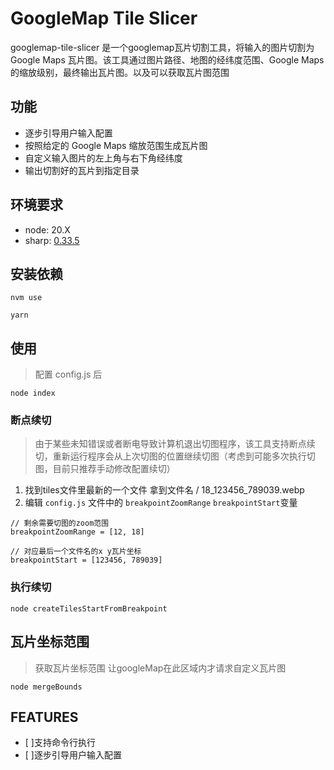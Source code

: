 # GoogleMap Tile Slicer

googlemap-tile-slicer 是一个googlemap瓦片切割工具，将输入的图片切割为 Google Maps 瓦片图。该工具通过图片路径、地图的经纬度范围、Google Maps 的缩放级别，最终输出瓦片图。以及可以获取瓦片图范围

## 功能

- 逐步引导用户输入配置
- 按照给定的 Google Maps 缩放范围生成瓦片图
- 自定义输入图片的左上角与右下角经纬度
- 输出切割好的瓦片到指定目录

## 环境要求

- node: 20.X
- sharp: [0.33.5](https://github.com/lovell/sharp)



## 安装依赖

```
nvm use

yarn
```

## 使用

> 配置 config.js 后
```
node index
```

### 断点续切
> 由于某些未知错误或者断电导致计算机退出切图程序，该工具支持断点续切，重新运行程序会从上次切图的位置继续切图（考虑到可能多次执行切图，目前只推荐手动修改配置续切）

1. 找到tiles文件里最新的一个文件 拿到文件名  / 18_123456_789039.webp
2. 编辑 `config.js` 文件中的  `breakpointZoomRange` `breakpointStart`变量

````
// 剩余需要切图的zoom范围
breakpointZoomRange = [12, 18]

// 对应最后一个文件名的x y瓦片坐标
breakpointStart = [123456, 789039]

````
### 执行续切

```
node createTilesStartFromBreakpoint
```


 

## 瓦片坐标范围

> 获取瓦片坐标范围 让googleMap在此区域内才请求自定义瓦片图
```
node mergeBounds
```

## FEATURES

- [ ]支持命令行执行
- [ ]逐步引导用户输入配置


